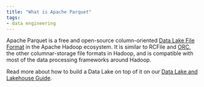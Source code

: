 ```yaml
---
title: "What is Apache Parquet"
tags:
- data engineering
---
```

Apache Parquet is a free and open-source column-oriented [Data Lake File Format](term/Data%20Lake%20File%20Format.md) in the Apache Hadoop ecosystem. It is similar to RCFile and [ORC](term/ORC.md), the other columnar-storage file formats in Hadoop, and is compatible with most of the data processing frameworks around Hadoop.

Read more about how to build a Data Lake on top of it on our [Data Lake and Lakehouse Guide](https://airbyte.com/blog/data-lake-lakehouse-guide-powered-by-table-formats-delta-lake-iceberg-hudi).